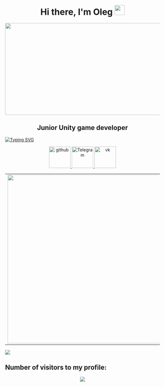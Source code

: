 <h1 align="center">Hi there, I'm Oleg
<img src="https://github.com/blackcater/blackcater/raw/main/images/Hi.gif" height="32"/></h1>

<div align="center">
  <img src="https://media.giphy.com/media/zOvBKUUEERdNm/giphy.gif" width="600" height="300"/>
</div>

<h2 align="center">Junior Unity game developer</h2>

<a href="https://git.io/typing-svg"><img src="https://readme-typing-svg.herokuapp.com?font=Fira+Code&size=25&pause=1000&color=6AF700&center=true&vCenter=true&width=800&lines=I+will+be+glad+to+any+proposals+for+cooperation" alt="Typing SVG" /></a>

<div id="badges" align="center">
  <a href="https://github.com/OKhudyakoff">
    <img src="https://cdn.icon-icons.com/icons2/1996/PNG/512/code_development_github_open_source_programming_source_icon_123274.png" width="70" height="70" alt="github"/>
  </a>
  <a href="https://t.me/koksfoxx/">
    <img src="https://cdn.icon-icons.com/icons2/555/PNG/512/telegram_icon-icons.com_53603.png" width="70" height="70"  alt="Telegram"/>
  </a>
  <a href="https://vk.com/koksfox">
    <img src="https://cdn.icon-icons.com/icons2/870/PNG/512/square_vk_icon-icons.com_68020.png" width="70" height="70"  alt="vk"/>
  </a>
</div> 

<p align="center">
  <table>
  <tr>
      <td><img width="550px" align="left" src="https://github-readme-stats.vercel.app/api?username=OKhudyakoff&hide_border=true&count_private=false&layout=compact&hide_title=true&show_icons=true&theme=material-palenight"/></td>
      <td><img width="550px" src="https://github-readme-stats.vercel.app/api/top-langs/?username=OKhudyakoff&hide=html&layout=compact&hide_border=true&hide_title=true&theme=material-palenight" /></td>
  </tr>   
</table>
</p>

![](https://komarev.com/ghpvc/?username=your-github-OKhudyakoff&style=for-the-badge)

## Number of visitors to my profile:
<p align="center">
  <img src="https://count.kjchmc.cn/get/@:OKhudyakoff?theme=gelbooru" />
</p>

